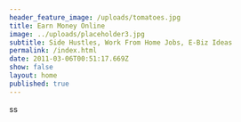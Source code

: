 ```yaml
---
header_feature_image: /uploads/tomatoes.jpg
title: Earn Money Online
image: ../uploads/placeholder3.jpg
subtitle: Side Hustles, Work From Home Jobs, E-Biz Ideas
permalink: /index.html
date: 2011-03-06T00:51:17.669Z
show: false
layout: home
published: true
---
```

s﻿s